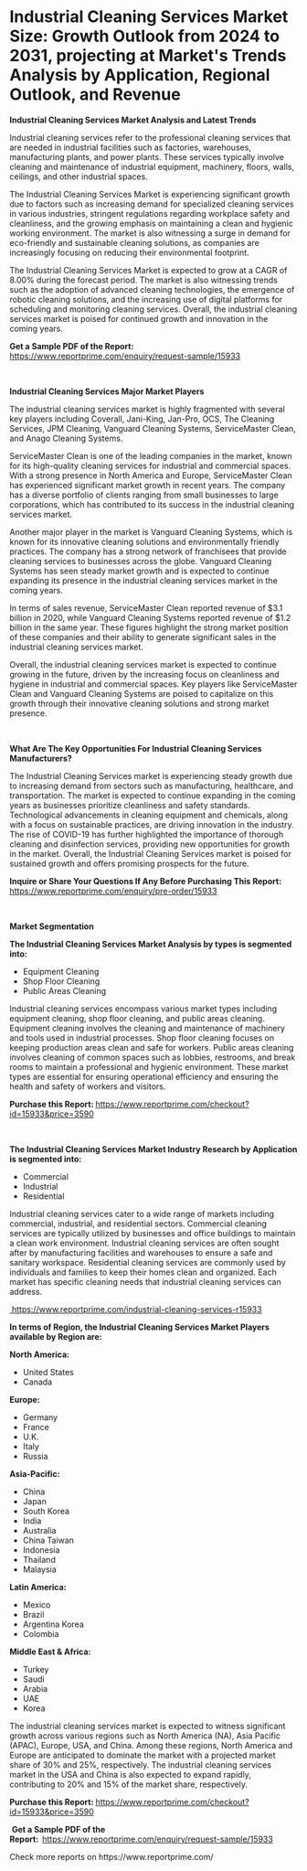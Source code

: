 <p><h1>Industrial Cleaning Services Market Size: Growth Outlook from 2024 to 2031, projecting at Market's Trends Analysis by Application, Regional Outlook, and Revenue</h1></p><p><strong>Industrial Cleaning Services Market Analysis and Latest Trends</strong></p>
<p><p>Industrial cleaning services refer to the professional cleaning services that are needed in industrial facilities such as factories, warehouses, manufacturing plants, and power plants. These services typically involve cleaning and maintenance of industrial equipment, machinery, floors, walls, ceilings, and other industrial spaces.</p><p>The Industrial Cleaning Services Market is experiencing significant growth due to factors such as increasing demand for specialized cleaning services in various industries, stringent regulations regarding workplace safety and cleanliness, and the growing emphasis on maintaining a clean and hygienic working environment. The market is also witnessing a surge in demand for eco-friendly and sustainable cleaning solutions, as companies are increasingly focusing on reducing their environmental footprint.</p><p>The Industrial Cleaning Services Market is expected to grow at a CAGR of 8.00% during the forecast period. The market is also witnessing trends such as the adoption of advanced cleaning technologies, the emergence of robotic cleaning solutions, and the increasing use of digital platforms for scheduling and monitoring cleaning services. Overall, the industrial cleaning services market is poised for continued growth and innovation in the coming years.</p></p>
<p><strong>Get a Sample PDF of the Report:&nbsp;</strong> <a href="https://www.reportprime.com/enquiry/request-sample/15933">https://www.reportprime.com/enquiry/request-sample/15933</a></p>
<p>&nbsp;</p>
<p><strong>Industrial Cleaning Services Major Market Players</strong></p>
<p><p>The industrial cleaning services market is highly fragmented with several key players including Coverall, Jani-King, Jan-Pro, OCS, The Cleaning Services, JPM Cleaning, Vanguard Cleaning Systems, ServiceMaster Clean, and Anago Cleaning Systems. </p><p>ServiceMaster Clean is one of the leading companies in the market, known for its high-quality cleaning services for industrial and commercial spaces. With a strong presence in North America and Europe, ServiceMaster Clean has experienced significant market growth in recent years. The company has a diverse portfolio of clients ranging from small businesses to large corporations, which has contributed to its success in the industrial cleaning services market.</p><p>Another major player in the market is Vanguard Cleaning Systems, which is known for its innovative cleaning solutions and environmentally friendly practices. The company has a strong network of franchisees that provide cleaning services to businesses across the globe. Vanguard Cleaning Systems has seen steady market growth and is expected to continue expanding its presence in the industrial cleaning services market in the coming years.</p><p>In terms of sales revenue, ServiceMaster Clean reported revenue of $3.1 billion in 2020, while Vanguard Cleaning Systems reported revenue of $1.2 billion in the same year. These figures highlight the strong market position of these companies and their ability to generate significant sales in the industrial cleaning services market.</p><p>Overall, the industrial cleaning services market is expected to continue growing in the future, driven by the increasing focus on cleanliness and hygiene in industrial and commercial spaces. Key players like ServiceMaster Clean and Vanguard Cleaning Systems are poised to capitalize on this growth through their innovative cleaning solutions and strong market presence.</p></p>
<p>&nbsp;</p>
<p><strong>What Are The Key Opportunities For Industrial Cleaning Services Manufacturers?</strong></p>
<p><p>The Industrial Cleaning Services market is experiencing steady growth due to increasing demand from sectors such as manufacturing, healthcare, and transportation. The market is expected to continue expanding in the coming years as businesses prioritize cleanliness and safety standards. Technological advancements in cleaning equipment and chemicals, along with a focus on sustainable practices, are driving innovation in the industry. The rise of COVID-19 has further highlighted the importance of thorough cleaning and disinfection services, providing new opportunities for growth in the market. Overall, the Industrial Cleaning Services market is poised for sustained growth and offers promising prospects for the future.</p></p>
<p><strong>Inquire or Share Your Questions If Any Before Purchasing This Report:</strong> <a href="https://www.reportprime.com/enquiry/pre-order/15933">https://www.reportprime.com/enquiry/pre-order/15933</a></p>
<p>&nbsp;</p>
<p><strong>Market Segmentation</strong></p>
<p><strong>The Industrial Cleaning Services Market Analysis by types is segmented into:</strong></p>
<p><ul><li>Equipment Cleaning</li><li>Shop Floor Cleaning</li><li>Public Areas Cleaning</li></ul></p>
<p><p>Industrial cleaning services encompass various market types including equipment cleaning, shop floor cleaning, and public areas cleaning. Equipment cleaning involves the cleaning and maintenance of machinery and tools used in industrial processes. Shop floor cleaning focuses on keeping production areas clean and safe for workers. Public areas cleaning involves cleaning of common spaces such as lobbies, restrooms, and break rooms to maintain a professional and hygienic environment. These market types are essential for ensuring operational efficiency and ensuring the health and safety of workers and visitors.</p></p>
<p><strong>Purchase this Report:&nbsp;</strong><a href="https://www.reportprime.com/checkout?id=15933&price=3590">https://www.reportprime.com/checkout?id=15933&price=3590</a></p>
<p>&nbsp;</p>
<p><strong>The Industrial Cleaning Services Market Industry Research by Application is segmented into:</strong></p>
<p><ul><li>Commercial</li><li>Industrial</li><li>Residential</li></ul></p>
<p><p>Industrial cleaning services cater to a wide range of markets including commercial, industrial, and residential sectors. Commercial cleaning services are typically utilized by businesses and office buildings to maintain a clean work environment. Industrial cleaning services are often sought after by manufacturing facilities and warehouses to ensure a safe and sanitary workspace. Residential cleaning services are commonly used by individuals and families to keep their homes clean and organized. Each market has specific cleaning needs that industrial cleaning services can address.</p></p>
<p><a href="https://www.reportprime.com/industrial-cleaning-services-r15933">&nbsp;https://www.reportprime.com/industrial-cleaning-services-r15933</a></p>
<p><strong>In terms of Region, the Industrial Cleaning Services Market Players available by Region are:</strong></p>
<p>
    <p> <strong> North America: </strong>
        <ul>
            <li>United States</li>
            <li>Canada</li>
        </ul>
        </p> 
    <p> <strong> Europe: </strong>
        <ul>
            <li>Germany</li>
            <li>France</li>
            <li>U.K.</li>
            <li>Italy</li>
            <li>Russia</li>
        </ul>
        </p> 
    <p> <strong> Asia-Pacific: </strong>
        <ul>
            <li>China</li>
            <li>Japan</li>
            <li>South Korea</li>
            <li>India</li>
            <li>Australia</li>
            <li>China Taiwan</li>
            <li>Indonesia</li>
            <li>Thailand</li>
            <li>Malaysia</li>
        </ul>
        </p> 
    <p> <strong> Latin America: </strong>
        <ul>
            <li>Mexico</li>
            <li>Brazil</li>
            <li>Argentina Korea</li>
            <li>Colombia</li>
        </ul>
        </p> 
    <p> <strong> Middle East & Africa: </strong>
        <ul>
            <li>Turkey</li>
            <li>Saudi</li>
            <li>Arabia</li>
            <li>UAE</li>
            <li>Korea</li>
        </ul>
    </p>
    </p>
<p><p>The industrial cleaning services market is expected to witness significant growth across various regions such as North America (NA), Asia Pacific (APAC), Europe, USA, and China. Among these regions, North America and Europe are anticipated to dominate the market with a projected market share of 30% and 25%, respectively. The industrial cleaning services market in the USA and China is also expected to expand rapidly, contributing to 20% and 15% of the market share, respectively.</p></p>
<p><strong>Purchase this Report: </strong><a href="https://www.reportprime.com/checkout?id=15933&price=3590">https://www.reportprime.com/checkout?id=15933&price=3590</a></p>
<p>&nbsp;<strong>Get a Sample PDF of the Report:&nbsp;&nbsp;</strong><a href="https://www.reportprime.com/enquiry/request-sample/15933">https://www.reportprime.com/enquiry/request-sample/15933</a></p>
<p><strong></strong></p>
<p>Check more reports on https://www.reportprime.com/</p>